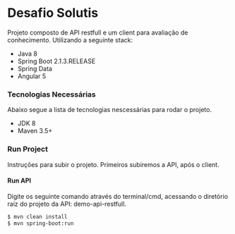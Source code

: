 # Desafio Solutis

Projeto composto de API restfull e um client para avaliação de conhecimento. Utilizando a seguinte stack: 

  - Java 8
  - Spring Boot 2.1.3.RELEASE
  - Spring Data
  - Angular 5

### Tecnologias Necessárias

Abaixo segue a lista de tecnologias nescessárias para rodar o projeto.

* JDK 8 
* Maven 3.5+

### Run Project

Instruções para subir o projeto. Primeiros subiremos a API, após o client.

#### Run API

Digite os seguinte comando através do terminal/cmd, acessando o diretório raiz do projeto da API: demo-api-restfull. 
```sh
$ mvn clean install
$ mvn spring-boot:run
```





